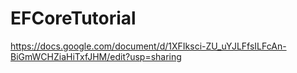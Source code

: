 # EFCoreTutorial

https://docs.google.com/document/d/1XFIksci-ZU_uYJLFfsILFcAn-BiGmWCHZiaHiTxfJHM/edit?usp=sharing

